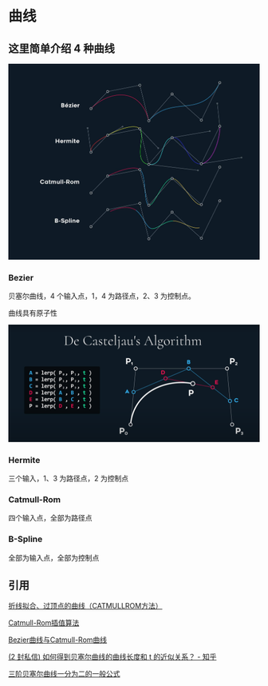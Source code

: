 # 曲线

## 这里简单介绍 4 种曲线

![](../../../.gitbook/assets/a592dd03ded9aa6.jpg)

### Bezier

贝塞尔曲线，4 个输入点，1，4 为路径点，2、3 为控制点。

曲线具有原子性

![](../../../.gitbook/assets/-7e2c1f463d9be134.png)

### Hermite

三个输入，1、3 为路径点，2 为控制点

### Catmull-Rom

四个输入点，全部为路径点

### B-Spline

全部为输入点，全部为控制点

## 引用

[折线拟合、过顶点的曲线（CATMULLROM方法）](https://www.freesion.com/article/6828246732/)

[Catmull-Rom插值算法](https://blog.csdn.net/wsf09/article/details/103453496)

[Bezier曲线与Catmull-Rom曲线](https://blog.csdn.net/u012154588/article/details/98977717)

[(2 封私信) 如何得到贝塞尔曲线的曲线长度和 t 的近似关系？ - 知乎](https://www.zhihu.com/question/27715729)

[三阶贝塞尔曲线一分为二的一般公式](http://www.360doc.com/content/16/0101/20/1489589\_524673502.shtml)
